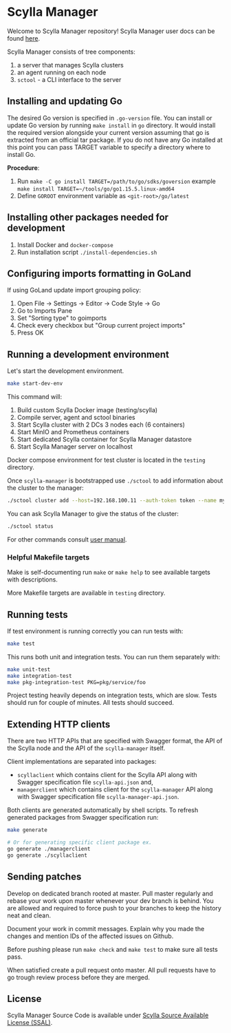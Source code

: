 # Scylla Manager

Welcome to Scylla Manager repository!
Scylla Manager user docs can be found [here](https://manager.docs.scylladb.com/stable/). 

Scylla Manager consists of tree components:

1. a server that manages Scylla clusters
1. an agent running on each node
1. `sctool` - a CLI interface to the server

## Installing and updating Go

The desired Go version is specified in `.go-version` file.
You can install or update Go version by running `make install` in `go` directory.
It would install the required version alongside your current version assuming that go is extracted from an official tar package.
If you do not have any Go installed at this point you can pass TARGET variable to specify a directory where to install Go. 

**Procedure**:

1. Run `make -C go install TARGET=/path/to/go/sdks/goversion` example `make install TARGET=~/tools/go/go1.15.5.linux-amd64`
1. Define `GOROOT` environment variable as `<git-root>/go/latest`

## Installing other packages needed for development

1. Install Docker and `docker-compose`
1. Run installation script `./install-dependencies.sh`

## Configuring imports formatting in GoLand

If using GoLand update import grouping policy:

1. Open File -> Settings -> Editor -> Code Style -> Go
1. Go to Imports Pane
1. Set "Sorting type" to goimports
1. Check every checkbox but "Group current project imports"
1. Press OK

## Running a development environment 

Let's start the development environment.

```bash
make start-dev-env
```

This command will:
1. Build custom Scylla Docker image (testing/scylla)
1. Compile server, agent and sctool binaries
1. Start Scylla cluster with 2 DCs 3 nodes each (6 containers)
1. Start MinIO and Prometheus containers
1. Start dedicated Scylla container for Scylla Manager datastore
1. Start Scylla Manager server on localhost

Docker compose environment for test cluster is located in the `testing` directory.

Once `scylla-manager` is bootstrapped use `./sctool` to add information about the cluster to the manager:

```bash
./sctool cluster add --host=192.168.100.11 --auth-token token --name my-cluster 
```

You can ask Scylla Manager to give the status of the cluster:

```bash
./sctool status
```

For other commands consult [user manual](https://docs.scylladb.com/operating-scylla/manager/).

### Helpful Makefile targets

Make is self-documenting run `make` or `make help` to see available targets with descriptions. 

More Makefile targets are available in `testing` directory.

## Running tests

If test environment is running correctly you can run tests with:

```bash
make test
```

This runs both unit and integration tests. You can run them separately with:

```bash
make unit-test
make integration-test
make pkg-integration-test PKG=pkg/service/foo
```

Project testing heavily depends on integration tests, which are slow.
Tests should run for couple of minutes.
All tests should succeed.

## Extending HTTP clients

There are two HTTP APIs that are specified with Swagger format, the API of the Scylla node and the API of the `scylla-manager` itself.

Client implementations are separated into packages:

- `scyllaclient` which contains client for the Scylla API along with Swagger specification file `scylla-api.json` and,
- `managerclient` which contains client for the `scylla-manager` API along with Swagger specification file `scylla-manager-api.json`.

Both clients are generated automatically by shell scripts.
To refresh generated packages from Swagger specification run:

```bash
make generate

# Or for generating specific client package ex.
go generate ./managerclient
go generate ./scyllaclient
```

## Sending patches

Develop on dedicated branch rooted at master.
Pull master regularly and rebase your work upon master whenever your dev branch is behind.
You are allowed and required to force push to your branches to keep the history neat and clean.

Document your work in commit messages.
Explain why you made the changes and mention IDs of the affected issues on Github.

Before pushing please run `make check` and `make test` to make sure all tests pass.

When satisfied create a pull request onto master.
All pull requests have to go trough review process before they are merged.

## License

Scylla Manager Source Code is available under [Scylla Source Available License (SSAL)](https://www.scylladb.com/scylla-source-available-license/).
